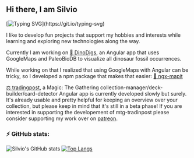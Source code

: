 ## Hi there, I am Silvio

[![Typing SVG](https://readme-typing-svg.herokuapp.com/?lines=Bavarian+software+engineer;Full+stack+handy-man;Pop+culture+devourer;Nice+to+meet+you!)](https://git.io/typing-svg)

I like to develop fun projects that support my hobbies and interests while learning and exploring new technologies along the way.

Currently I am working on [:sauropod: DinoDigs](https://www.whereismydig.at), an Angular app that uses GoogleMaps and PaleoBioDB to visualize all dinosaur fossil occurrences.

While working on that I realized that using GoogleMaps with Angular can be tricky, so I developed a npm package that makes that easier: [:round_pushpin: ngx-mapit](https://www.npmjs.com/package/ngx-mapit)

[⚖️ tradingpost](https://mtg-tradingpost.com), a Magic: The Gathering collection-manager/deck-builder/card-detector Angular app is currently developed slowly but surely. It's already usable and pretty helpful for keeping an overview over your collection, but please keep in mind that it's still in a beta phase! If you are interested in supporting the developement of mtg-tradinpost please consider supporting my work over on [patreon](https://www.patreon.com/mtgtradingpost).

### ⚡ GitHub stats:

![Silvio's GitHub stats](https://github-readme-stats.vercel.app/api?username=sili3011&show_icons=true&theme=dracula&hide_title=true)
[![Top Langs](https://github-readme-stats.vercel.app/api/top-langs/?username=sili3011&layout=compact&theme=dracula)](https://github.com/anuraghazra/github-readme-stats)
